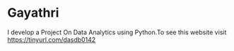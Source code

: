 # Gayathri
I develop a Project On Data Analytics using Python.To see this website visit https://tinyurl.com/dasdb0142
